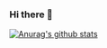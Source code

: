 ### Hi there 👋
[![Anurag's github stats](https://github-readme-stats.vercel.app/api?username=SunRay1017)](https://github.com/anuraghazra/github-readme-stats)
<!--
**SunRay1017/SunRay1017** is a ✨ _special_ ✨ repository because its `README.md` (this file) appears on your GitHub profile.

Here are some ideas to get you started:

- 🔭 I’m currently working on ...
- 🌱 I’m currently learning ...
- 👯 I’m looking to collaborate on ...
- 🤔 I’m looking for help with ...
- 💬 Ask me about ...
- 📫 How to reach me: ...
- 😄 Pronouns: ...
- ⚡ Fun fact: ...
-->
